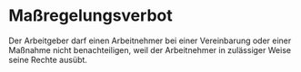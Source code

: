 # Maßregelungsverbot

Der Arbeitgeber darf einen Arbeitnehmer bei einer Vereinbarung oder einer Maßnahme nicht benachteiligen, weil der Arbeitnehmer in zulässiger Weise seine Rechte ausübt. 

